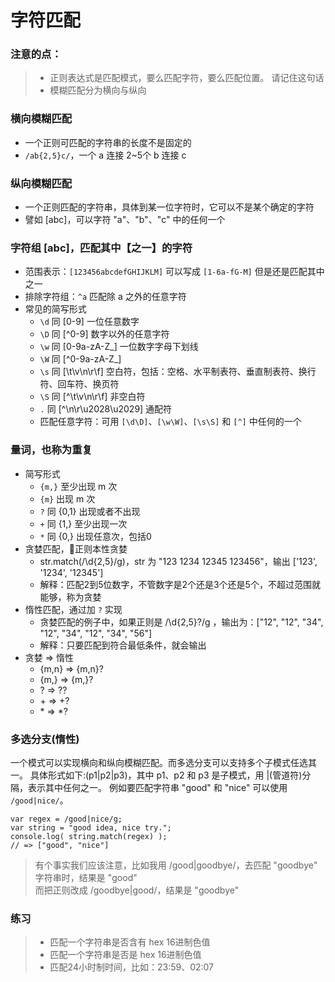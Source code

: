 # 字符匹配

### 注意的点：
> - 正则表达式是匹配模式，要么匹配字符，要么匹配位置。 请记住这句话
> - 模糊匹配分为横向与纵向

### 横向模糊匹配
- 一个正则可匹配的字符串的长度不是固定的
- `/ab{2,5}c/`，一个 a 连接 2~5个 b 连接 c 

### 纵向模糊匹配
- 一个正则匹配的字符串，具体到某一位字符时，它可以不是某个确定的字符
- 譬如 [abc]，可以字符 "a"、"b"、"c" 中的任何一个

### 字符组 [abc]，匹配其中【之一】的字符
- 范围表示：`[123456abcdefGHIJKLM]` 可以写成 `[1-6a-fG-M]` 但是还是匹配其中之一
- 排除字符组：`^a` 匹配除 a 之外的任意字符
- 常见的简写形式
    - `\d` 同 [0-9] 一位任意数字
    - `\D` 同 [^0-9] 数字以外的任意字符
    - `\w` 同 [0-9a-zA-Z_] 一位数字字母下划线
    - `\W` 同 [^0-9a-zA-Z_]
    - `\s` 同 [\t\v\n\r\f] 空白符，包括：空格、水平制表符、垂直制表符、换行符、回车符、换页符
    - `\S` 同 [^\t\v\n\r\f] 非空白符
    - `.`  同 [^\n\r\u2028\u2029] 通配符
    - 匹配任意字符：可用 `[\d\D]`、`[\w\W]`、`[\s\S]` 和 `[^]` 中任何的一个

### 量词，也称为重复
- 简写形式
    - `{m,}` 至少出现 m 次
    - `{m}`  出现 m 次
    - `?`    同 {0,1} 出现或者不出现
    - `+`    同 {1,}  至少出现一次
    - `*`    同 {0,}  出现任意次，包括0
- 贪婪匹配，正则本性贪婪
    - str.match(/\d{2,5}/g)，str 为 "123 1234 12345 123456"，输出 ['123', '1234', '12345']
    - 解释：匹配2到5位数字，不管数字是2个还是3个还是5个，不超过范围就能够，称为贪婪
- 惰性匹配，通过加 `?` 实现
    - 贪婪匹配的例子中，如果正则是 /\d{2,5}?/g ，输出为：["12", "12", "34", "12", "34", "12", "34", "56"]
    - 解释：只要匹配到符合最低条件，就会输出
- 贪婪 => 惰性
    - {m,n} => {m,n}?
    - {m,}  => {m,}?
    - ?     => ??
    - \+    => +?
    - \*    => *?

### 多选分支(惰性)
一个模式可以实现横向和纵向模糊匹配。而多选分支可以支持多个子模式任选其一。
具体形式如下:(p1|p2|p3)，其中 p1、p2 和 p3 是子模式，用 |(管道符)分隔，表示其中任何之一。
例如要匹配字符串 "good" 和 "nice" 可以使用 `/good|nice/`。

```
var regex = /good|nice/g;
var string = "good idea, nice try.";
console.log( string.match(regex) );
// => ["good", "nice"]
```
> 有个事实我们应该注意，比如我用 /good|goodbye/，去匹配 "goodbye" 字符串时，结果是 "good"  
> 而把正则改成 /goodbye|good/，结果是 "goodbye"

### 练习
> - 匹配一个字符串是否含有 hex 16进制色值
> - 匹配一个字符串是否是 hex 16进制色值
> - 匹配24小时制时间，比如：23:59、02:07

